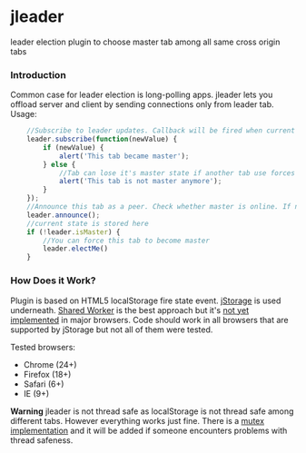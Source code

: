 jleader
=======

leader election plugin to choose master tab among all same cross origin tabs

### Introduction

Common case for leader election is long-polling apps. jleader lets you offload server and client by sending connections only from leader tab.
Usage:
```javascript
	//Subscribe to leader updates. Callback will be fired when current tab changes it's state.
	leader.subscribe(function(newValue) {
		if (newValue) {
			alert('This tab became master');
		} else {
			//Tab can lose it's master state if another tab use forces (explicitly calls electMe())
			alert('This tab is not master anymore');
		}
	});
	//Announce this tab as a peer. Check whether master is online. If not - elect this tab as master
	leader.announce();
	//current state is stored here
	if (!leader.isMaster) {
		//You can force this tab to become master
		leader.electMe()
	}
```


### How Does it Work?

Plugin is based on HTML5 localStorage fire state event. [jStorage](https://github.com/andris9/jStorage) is used underneath.
[Shared Worker](http://www.w3.org/TR/workers/#shared-workers-introduction) is the best approach but it's [not yet implemented](http://caniuse.com/#feat=sharedworkers) in major browsers. Code should work in all browsers that are supported by jStorage but not all of them were tested.

Tested browsers:
* Chrome (24+)
* Firefox (18+)
* Safari (6+)
* IE (9+)


__Warning__ jleader is not thread safe as localStorage is not thread safe among different tabs. However everything works just fine. There is a [mutex implementation](http://balpha.de/2012/03/javascript-concurrency-and-locking-the-html5-localstorage/) and it will be added if someone encounters problems with thread safeness.
